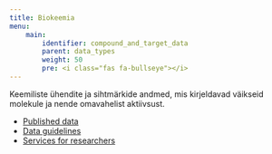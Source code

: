 ```yaml
---
title: Biokeemia
menu:
    main:
        identifier: compound_and_target_data
        parent: data_types
        weight: 50
        pre: <i class="fas fa-bullseye"></i>
---
```


Keemiliste ühendite ja sihtmärkide andmed, mis kirjeldavad väikseid molekule ja nende omavahelist aktiivsust. 

* [Published data](data)
* [Data guidelines](guidelines)
* [Services for researchers](services)
